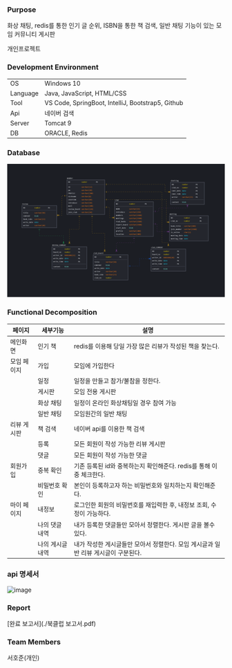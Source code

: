 
### Purpose
화상 채팅, redis를 통한 인기 글 순위, ISBN을 통한 책 검색, 일반 채팅 기능이 있는 모임 커뮤니티 게시판

개인프로젝트

### Development Environment

|              |                                                   |
| ------------ | ------------------------------------------------- |
| OS           | Windows 10                                        |
| Language     | Java, JavaScript, HTML/CSS                        |
| Tool         | VS Code, SpringBoot, IntelliJ, Bootstrap5, Github |
| Api          | 네이버 검색                                        |
| Server       | Tomcat 9                                          |
| DB           | ORACLE, Redis                                     |
### Database
![image](https://github.com/seoHJ99/BookClub/blob/main/%EB%B6%81%ED%81%B4%EB%9F%BD%20erd.png)


### Functional Decomposition

| 페이지           | 세부기능             | 설명                                                       |
| ---------------- | -------------------- | ---------------------------------------------------------- |
| 메인화면          | 인기 책             | redis를 이용해 당일 가장 많은 리뷰가 작성된 책을 찾는다.                    |
| 모임 페이지       | 가입           | 모임에 가입한다 |
|                  | 일정         | 일정을 만들고 참가/불참을 정한다.                                           |
|                  | 게시판       | 모임 전용 게시판                                      |
|                  | 화상 채팅            | 일정이 온라인 화상채팅일 경우 참여 가능                 |
|                  | 일반 채팅            | 모임원간의 일반 채팅                 |
| 리뷰 게시판       | 책 검색          | 네이버 api를 이용한 책 검색                   |
|                  | 등록       | 모든 회원이 작성 가능한 리뷰 게시판                                 |
|                  | 댓글    | 모든 회원이 작성 가능한 댓글                               |
| 회원가입         | 중복 확인 | 기존 등록된 id와 중복하는지 확인해준다. redis를 통해 이중 체크한다. |
|                 | 비밀번호 확인             | 본인이 등록하고자 하는 비밀번호와 일치하는지 확인해준다.                     |
| 마이 페이지      | 내정보            | 로그인한 회원의 비밀번호를 재입력한 후, 내정보 조회, 수정이 가능하다.              |
|                 | 나의 댓글 내역            | 내가 등록한 댓글들만 모아서 정렬한다. 게시판 글을 볼수 있다.                             |
|                 | 나의 게시글 내역            |  내가 작성한 게시글들만 모아서 정렬한다. 모임 게시글과 일반 리뷰 게시글이 구분된다.       |

### api 명세서
![image](https://github.com/seoHJ99/BookClub/assets/121778872/4cd5919b-54a7-4af4-a9de-3a059f2f7866)


### Report
[완료 보고서](./북클럽 보고서.pdf)

### Team Members

서호준(개인)
